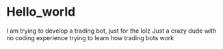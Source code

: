 # Hello_world
I am trying to develop a trading bot, just for the lolz
Just a crazy dude with no coding experience trying to learn how trading bots work
